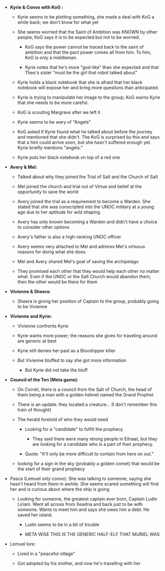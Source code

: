 - **Kyrie & Convo with KoG :**
    
    - Kyrie seems to be plotting something, she made a deal with KoG a while back; we don't know for what yet
        
    - She seems worried that the Saint of Ambition was KNOWN by other people; KoG says it is to be expected but not to be worried.
        
        - KoG says the power cannot be traced back to the saint of ambition and that the pact power comes all from him. To him, KoG is only a middleman.
            
        - Kyrie notes that he's more "god-like" than she expected and that Theo's sister "must be the girl that robot talked about"
            
    - Kyrie holds a black notebook that she is afraid that her black notebook will expose her and bring more questions than anticipated.
        
    - Kyrie is trying to manipulate her image to the group; KoG warns Kyrie that she needs to be more careful.
        
    - KoG is scouting Margrave after we left it
        
    - Kyrie seems to be wary of "Angels"
        
    - KoG asked if Kyrie found what he talked about before the journey and mentioned that she didn't. The KoG is surprised by this and says that a hint could arrive soon, but she hasn't suffered enough yet. Kyrie briefly mentions "angels."
        
    - Kyrie puts her black notebook on top of a red one
        
- **Avery & Mel:**
    
    - Talked about why they joined the Trial of Salt and the Church of Salt
        
    - Mel joined the church and trial out of Virtue and belief at the opportunity to save the world
        
    - Avery joined the trial as a requirement to become a Warden. She stated that she was conscripted into the UNOC military at a young age due to her aptitude for wild shaping.
        
    - Avery has only known becoming a Warden and didn't have a choice to consider other options
        
    - Avery's father is also a high-ranking UNOC officer
        
    - Avery seems very attached to Mel and admires Mel's virtuous reasons for doing what she does.
        
    - Mel and Avery shared Mel's goal of saving the archipelago
        
    - They promised each other that they would help each other no matter what. Even if the UNOC or the Salt Church would abandon them, then the other would be there for them

- **Vivienne & Sheera:**
    
    - Sheera is giving her position of Captain to the group, probably going to be Vivienne
        
- **Vivienne and Kyrie:**
    
    - Vivienne confronts Kyrie
        
    - Kyrie wants more power; the reasons she gives for traveling around are generic at best
        
    - Kyrie still denies her past as a Bloodripper killer
        
    - But Vivienne bluffed to say she got more information
        
        - But Kyrie did not take the bluff
            
- **Council of the Ten (Meta game):**
    
    - On Correli, there is a council from the Salt of Church, the head of them being a man with a golden helmet named the Grand Prophet
        
    - There is an update: they located a creature… (I don't remember this train of thought)
        
    - The herald foretold of who they would need
        
        - Looking for a "candidate" to fulfill the prophecy
            
            - They said there were many strong people in Eilnaat, but they are looking for a candidate who is a part of their prophecy.
                
        - Quote: "It'll only be more difficult to contain from here on out."
            
    - looking for a sign in the sky (probably a golden comet) that would be the start of their grand prophecy
        
- Pasca (Lemuel only convo): She was talking to someone, saying she hasn't heard from them in awhile. She seems scared something will find her and is curious about where the ship is going
    
    - Looking for someone, the greatest captain ever born, Captain Ludin Liriam. Went all across from Xeadria and back just to be with someone. Wants to meet him and says she owes him a debt. He saved her island.
        
        - Ludin seems to be in a bit of trouble
            
        - META WISE THIS IS THE GENERIC HALF-ELF THAT MURIEL WAS
            
- Lemuel lore:
    
    - Lived in a "peaceful village"
        
    - Got adopted by his mother, and now he's travelling with her